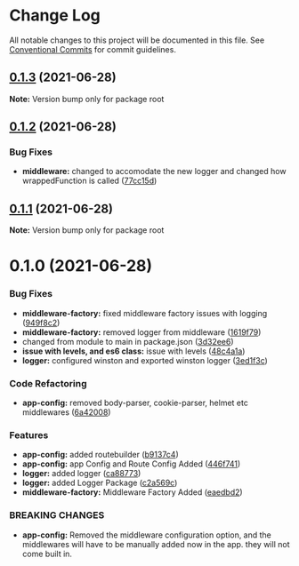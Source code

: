 # Change Log

All notable changes to this project will be documented in this file.
See [Conventional Commits](https://conventionalcommits.org) for commit guidelines.

## [0.1.3](https://github.com/tirthaguha/rapidcode/compare/v0.1.2...v0.1.3) (2021-06-28)

**Note:** Version bump only for package root





## [0.1.2](https://github.com/tirthaguha/rapidcode/compare/v0.1.1...v0.1.2) (2021-06-28)


### Bug Fixes

* **middleware:** changed to accomodate the new logger and changed how wrappedFunction is called ([77cc15d](https://github.com/tirthaguha/rapidcode/commit/77cc15d800b76316887ef99e83dd37cf82f6247c))





## [0.1.1](https://github.com/tirthaguha/rapidcode/compare/v0.1.0...v0.1.1) (2021-06-28)

**Note:** Version bump only for package root





# 0.1.0 (2021-06-28)


### Bug Fixes

* **middleware-factory:** fixed middleware factory issues with logging ([949f8c2](https://github.com/tirthaguha/rapidcode/commit/949f8c28a8167d31302e38f0335ce1462ac28dab))
* **middleware-factory:** removed logger from middleware ([1619f79](https://github.com/tirthaguha/rapidcode/commit/1619f791de4937018350fdb6e3c766f1e7432f35))
* changed from module to main in package.json ([3d32ee6](https://github.com/tirthaguha/rapidcode/commit/3d32ee6927079d840ea65dd827117a8cbe977425))
* **issue with levels, and es6 class:** issue with levels ([48c4a1a](https://github.com/tirthaguha/rapidcode/commit/48c4a1acadab7663c7a12f8ff944422b104de422))
* **logger:** configured winston and exported winston logger ([3ed1f3c](https://github.com/tirthaguha/rapidcode/commit/3ed1f3cc04422f54125d39d2e1a64414a157f0be))


### Code Refactoring

* **app-config:** removed body-parser, cookie-parser, helmet etc middlewares ([6a42008](https://github.com/tirthaguha/rapidcode/commit/6a420080e979ff44d29da77cd5bf1d652c3852a4))


### Features

* **app-config:** added routebuilder ([b9137c4](https://github.com/tirthaguha/rapidcode/commit/b9137c4438394193e59504cb111fb12f072119d8))
* **app-config:** app Config and Route Config Added ([446f741](https://github.com/tirthaguha/rapidcode/commit/446f741b3a813e403cbda58222c9b39b71d8870d))
* **logger:** added logger ([ca88773](https://github.com/tirthaguha/rapidcode/commit/ca887737c6bdac6bce216d02b200912e6fde4312))
* **logger:** added Logger Package ([c2a569c](https://github.com/tirthaguha/rapidcode/commit/c2a569c62e26410d1ed83631dd48112b3ffedb80))
* **middleware-factory:** Middleware Factory Added ([eaedbd2](https://github.com/tirthaguha/rapidcode/commit/eaedbd2857dfb0431ebf0e9947565d50baea58eb))


### BREAKING CHANGES

* **app-config:** Removed the middleware configuration option, and the middlewares will have to be
manually added now in the app. they will not come built in.
